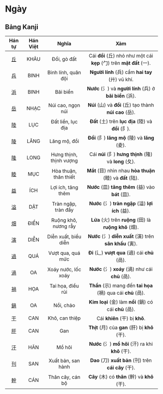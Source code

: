 <link href="styles.css" rel="stylesheet">

# Ngày

## Bảng Kanji

| Hán tự | Hán Việt | Nghĩa | Xàm |
| :---: | :---: | :---: | :---: |
| [<span class="stroke-order">丘</span>](https://mazii.net/vi-VN/search/kanji/javi/%E4%B8%98) | KHÂU | Đồi, gò đất | Cái **đồi** (丘) nhỏ như một cái **kẹp** (勹) trên **mặt đất** (一). |
| [<span class="stroke-order">兵</span>](https://mazii.net/vi-VN/search/kanji/javi/%E5%85%B5) | BINH | Binh lính, quân đội | **Người lính** (兵) cầm **hai tay** (廾) vũ khí. |
| [<span class="stroke-order">浜</span>](https://mazii.net/vi-VN/search/kanji/javi/%E6%B5%9C) | BINH | Bãi biển | **Nước** (氵) và **người lính** (兵) ở **bãi biển** (浜). |
| [<span class="stroke-order">岳</span>](https://mazii.net/vi-VN/search/kanji/javi/%E5%B2%B3) | NHẠC | Núi cao, ngọn núi | **Núi** (山) và **đồi** (丘) tạo thành **núi cao** (岳). |
| [<span class="stroke-order">陸</span>](https://mazii.net/vi-VN/search/kanji/javi/%E9%99%B8) | LỤC | Đất liền, lục địa | **Đất** (土) trên **lục địa** (陸) và **đồi** (阝). |
| [<span class="stroke-order">陵</span>](https://mazii.net/vi-VN/search/kanji/javi/%E9%99%B5) | LĂNG | Lăng mộ, đồi | **Đồi** (阝) **lăng mộ** (陵) và **lăng** (夌). |
| [<span class="stroke-order">隆</span>](https://mazii.net/vi-VN/search/kanji/javi/%E9%9A%86) | LONG | Hưng thịnh, thịnh vượng | Cái **núi** (阝) **hưng thịnh** (隆) và **long** (夂). |
| [<span class="stroke-order">睦</span>](https://mazii.net/vi-VN/search/kanji/javi/%E7%9D%A6) | MỤC | Hòa thuận, thân thiết | **Mắt** (目) nhìn nhau **hòa thuận** (睦) và **đất** (陆). |
| [<span class="stroke-order">益</span>](https://mazii.net/vi-VN/search/kanji/javi/%E7%9B%8A) | ÍCH | Lợi ích, tăng thêm | **Nước** (皿) **tăng thêm** (益) vào **bát** (皿). |
| [<span class="stroke-order">溢</span>](https://mazii.net/vi-VN/search/kanji/javi/%E6%BA%A2) | DẬT | Tràn ngập, tràn đầy | **Nước** (氵) **tràn ngập** (溢) **lợi ích** (益). |
| [<span class="stroke-order">畑</span>](https://mazii.net/vi-VN/search/kanji/javi/%E7%95%91) | ĐIỀN | Ruộng khô, nương rẫy | **Lửa** (火) trên **ruộng** (田) là **ruộng khô** (畑). |
| [<span class="stroke-order">演</span>](https://mazii.net/vi-VN/search/kanji/javi/%E6%BC%94) | DIỄN | Diễn xuất, biểu diễn | **Nước** (氵) **diễn xuất** (演) trên **sân khấu** (寅). |
| [<span class="stroke-order">過</span>](https://mazii.net/vi-VN/search/kanji/javi/%E9%81%8E) | QUÁ | Vượt qua, quá mức | **Đi** (辶) **vượt qua** (過) cái **chủ** (咼). |
| [<span class="stroke-order">渦</span>](https://mazii.net/vi-VN/search/kanji/javi/%E6%B8%A6) | OA | Xoáy nước, lốc xoáy | **Nước** (氵) **xoáy** (渦) như cái **chủ** (咼). |
| [<span class="stroke-order">禍</span>](https://mazii.net/vi-VN/search/kanji/javi/%E7%A6%8D) | HỌA | Tai họa, điều rủi | **Thần** (示) mang đến **tai họa** (禍) qua cái **chủ** (咼). |
| [<span class="stroke-order">鍋</span>](https://mazii.net/vi-VN/search/kanji/javi/%E9%8D%8B) | OA | Nồi, chảo | **Kim loại** (金) làm **nồi** (鍋) có cái **chủ** (咼). |
| [<span class="stroke-order">干</span>](https://mazii.net/vi-VN/search/kanji/javi/%E5%B9%B2) | CAN | Khô, can thiệp | Cái **khiên** (干) bị **khô**. |
| [<span class="stroke-order">肝</span>](https://mazii.net/vi-VN/search/kanji/javi/%E8%82%9D) | CAN | Gan | **Thịt** (月) của **gan** (肝) bị **khô** (干). |
| [<span class="stroke-order">汗</span>](https://mazii.net/vi-VN/search/kanji/javi/%E6%B1%97) | HÃN | Mồ hôi | **Nước** (氵) **mồ hôi** (汗) ra khi **khô** (干). |
| [<span class="stroke-order">刊</span>](https://mazii.net/vi-VN/search/kanji/javi/%E5%88%8A) | SAN | Xuất bản, san hành | **Dao** (刀) **xuất bản** (刊) trên **cái cây** (干). |
| [<span class="stroke-order">幹</span>](https://mazii.net/vi-VN/search/kanji/javi/%E5%B9%B9) | CÁN | Thân cây, cán bộ | **Cây** (木) có **thân** (幹) và **khô** (干). |

